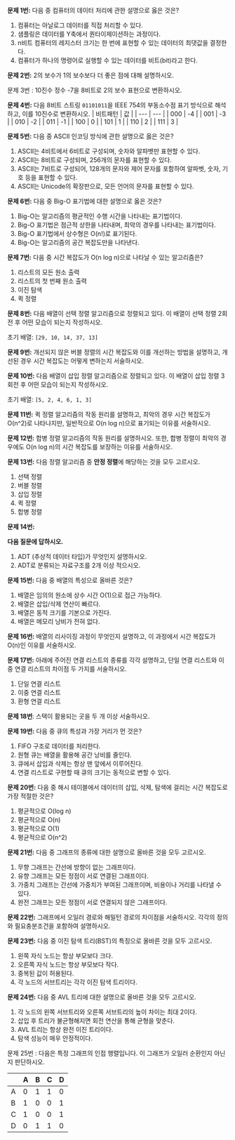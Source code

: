 **문제 1번:** 다음 중 컴퓨터의 데이터 처리에 관한 설명으로 옳은 것은?

1. 컴퓨터는 아날로그 데이터를 직접 처리할 수 있다.
2. 샘플링은 데이터를 Y축에서 퀀타이제이션하는 과정이다.
3. n비트 컴퓨터의 레지스터 크기는 한 번에 표현할 수 있는 데이터의 최댓값을 결정한다.
4. 컴퓨터가 하나의 명령어로 실행할 수 있는 데이터를 비트(bit)라고 한다.

**문제 2번:** 2의 보수가 1의 보수보다 더 좋은 점에 대해 설명하시오.

문제 3번 : 10진수 정수 -7을 8비트로 2의 보수 표현으로 변환하시오.

**문제 4번:** 다음 8비트 스트링 `01101011`을 IEEE 754의 부동소수점 표기 방식으로 해석하고, 이를 10진수로 변환하시오.
| 비트패턴 | 값 |
| --- | --- |
| 000 | -4 |
| 001 | -3 |
| 010 | -2 |
| 011 | -1 |
| 100 | 0 |
| 101 | 1 |
| 110 | 2 |
| 111 | 3 |

**문제 5번:** 다음 중 ASCII 인코딩 방식에 관한 설명으로 옳은 것은?

1. ASCII는 4비트에서 6비트로 구성되며, 숫자와 알파벳만 표현할 수 있다.
2. ASCII는 8비트로 구성되며, 256개의 문자를 표현할 수 있다.
3. ASCII는 7비트로 구성되어, 128개의 문자와 제어 문자를 포함하여 알파벳, 숫자, 기호 등을 표현할 수 있다.
4. ASCII는 Unicode의 확장판으로, 모든 언어의 문자를 표현할 수 있다.

**문제 6번:** 다음 중 Big-O 표기법에 대한 설명으로 옳은 것은?

1. Big-O는 알고리즘의 평균적인 수행 시간을 나타내는 표기법이다.
2. Big-O 표기법은 점근적 상한을 나타내며, 최악의 경우를 나타내는 표기법이다.
3. Big-O 표기법에서 상수형은 O(n!)로 표기된다.
4. Big-O는 알고리즘의 공간 복잡도만을 나타낸다.

**문제 7번:** 다음 중 시간 복잡도가 O(n log n)으로 나타날 수 있는 알고리즘은?

1. 리스트의 모든 원소 출력
2. 리스트의 첫 번째 원소 출력
3. 이진 탐색
4. 퀵 정렬

**문제 8번:** 다음 배열이 선택 정렬 알고리즘으로 정렬되고 있다. 이 배열이 선택 정렬 2회전 후 어떤 모습이 되는지 작성하시오.

초기 배열: `[29, 10, 14, 37, 13]`

**문제 9번:** 개선되지 않은 버블 정렬의 시간 복잡도와 이를 개선하는 방법을 설명하고, 개선된 경우 시간 복잡도는 어떻게 변하는지 서술하시오.

**문제 10번:** 다음 배열이 삽입 정렬 알고리즘으로 정렬되고 있다. 이 배열이 삽입 정렬 3회전 후 어떤 모습이 되는지 작성하시오.

초기 배열: `[5, 2, 4, 6, 1, 3]`

**문제 11번:** 퀵 정렬 알고리즘의 작동 원리를 설명하고, 최악의 경우 시간 복잡도가 O(n^2)로 나타나지만, 일반적으로 O(n log n)으로 표기되는 이유를 서술하시오.

**문제 12번:** 합병 정렬 알고리즘의 작동 원리를 설명하시오. 또한, 합병 정렬이 최악의 경우에도 O(n log n)의 시간 복잡도를 보장하는 이유를 서술하시오.

**문제 13번:** 다음 정렬 알고리즘 중 **안정 정렬**에 해당하는 것을 모두 고르시오.

1. 선택 정렬
2. 버블 정렬
3. 삽입 정렬
4. 퀵 정렬
5. 합병 정렬

**문제 14번:**

**다음 질문에 답하시오.**

1. ADT (추상적 데이터 타입)가 무엇인지 설명하시오.
2. ADT로 분류되는 자료구조를 2개 이상 적으시오.

**문제 15번:** 다음 중 배열의 특성으로 올바른 것은?

1. 배열은 임의의 원소에 상수 시간 O(1)으로 접근 가능하다.
2. 배열은 삽입/삭제 연산이 빠르다.
3. 배열은 동적 크기를 기본으로 가진다.
4. 배열은 메모리 낭비가 전혀 없다.

**문제 16번:** 배열의 리사이징 과정이 무엇인지 설명하고, 이 과정에서 시간 복잡도가 O(n)인 이유를 서술하시오.

**문제 17번:** 아래에 주어진 연결 리스트의 종류를 각각 설명하고, 단일 연결 리스트와 이중 연결 리스트의 차이점 두 가지를 서술하시오.

1. 단일 연결 리스트
2. 이중 연결 리스트
3. 환형 연결 리스트

**문제 18번**: 스택이 활용되는 곳을 두 개 이상 서술하시오.

**문제 19번:** 다음 중 큐의 특성과 가장 거리가 먼 것은?

1. FIFO 구조로 데이터를 처리한다.
2. 원형 큐는 배열을 활용해 공간 낭비를 줄인다.
3. 큐에서 삽입과 삭제는 항상 맨 앞에서 이루어진다.
4. 연결 리스트로 구현할 때 큐의 크기는 동적으로 변할 수 있다.

**문제 20번:** 다음 중 해시 테이블에서 데이터의 삽입, 삭제, 탐색에 걸리는 시간 복잡도로 가장 적절한 것은?

1. 평균적으로 O(log n)
2. 평균적으로 O(n)
3. 평균적으로 O(1)
4. 평균적으로 O(n^2)

**문제 21번:** 다음 중 그래프의 종류에 대한 설명으로 올바른 것을 모두 고르시오.

1. 무향 그래프는 간선에 방향이 없는 그래프이다.
2. 유향 그래프는 모든 정점이 서로 연결된 그래프이다.
3. 가중치 그래프는 간선에 가중치가 부여된 그래프이며, 비용이나 거리를 나타낼 수 있다.
4. 완전 그래프는 모든 정점이 서로 연결되지 않은 그래프이다.

**문제 22번:** 그래프에서 오일러 경로와 해밀턴 경로의 차이점을 서술하시오. 각각의 정의와 필요충분조건을 포함하여 설명하시오.

**문제 23번:** 다음 중 이진 탐색 트리(BST)의 특징으로 올바른 것을 모두 고르시오.

1. 왼쪽 자식 노드는 항상 부모보다 크다.
2. 오른쪽 자식 노드는 항상 부모보다 작다.
3. 중복된 값이 허용된다.
4. 각 노드의 서브트리는 각각 이진 탐색 트리이다.

**문제 24번:** 다음 중 AVL 트리에 대한 설명으로 올바른 것을 모두 고르시오.

1. 각 노드의 왼쪽 서브트리와 오른쪽 서브트리의 높이 차이는 최대 2이다.
2. 삽입 후 트리가 불균형해지면 회전 연산을 통해 균형을 맞춘다.
3. AVL 트리는 항상 완전 이진 트리이다.
4. 탐색 성능이 매우 안정적이다.

문제 25번 : 다음은 특정 그래프의 인접 행렬입니다. 이 그래프가 오일러 순환인지 아닌지 판단하시오.

|  | A | B | C | D |
| --- | --- | --- | --- | --- |
| A | 0 | 1 | 1 | 0 |
| B | 1 | 0 | 0 | 1 |
| C | 1 | 0 | 0 | 1 |
| D | 0 | 1 | 1 | 0 |